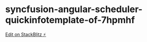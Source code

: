 # syncfusion-angular-scheduler-quickinfotemplate-of-7hpmhf

[Edit on StackBlitz ⚡️](https://stackblitz.com/edit/syncfusion-angular-scheduler-quickinfotemplate-of-7hpmhf)